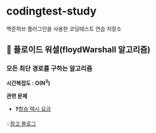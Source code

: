# codingtest-study

백준허브 플러그인을 사용한 코딩테스트 연습 저장소

## 📍 플로이드 워셜(floydWarshall 알고리즘)

### 모든 최단 경로를 구하는 알고리즘

**시간복잡도 : O(N<sup>3</sup>)**

**관련 문제**
- ❓[합승 택시 요금](https://school.programmers.co.kr/learn/courses/30/lessons/72413)

💡[참고 블로그](https://chanhuiseok.github.io/posts/algo-50/)

##
